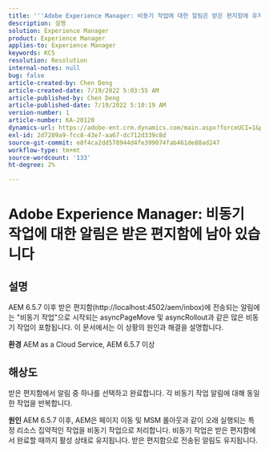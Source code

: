 ```yaml
---
title: '''Adobe Experience Manager: 비동기 작업에 대한 알림은 받은 편지함에 유지됩니다.'
description: 설명
solution: Experience Manager
product: Experience Manager
applies-to: Experience Manager
keywords: KCS
resolution: Resolution
internal-notes: null
bug: false
article-created-by: Chen Deng
article-created-date: 7/19/2022 5:03:55 AM
article-published-by: Chen Deng
article-published-date: 7/19/2022 5:10:19 AM
version-number: 1
article-number: KA-20120
dynamics-url: https://adobe-ent.crm.dynamics.com/main.aspx?forceUCI=1&pagetype=entityrecord&etn=knowledgearticle&id=2971772b-2007-ed11-82e4-00224808e5cc
exl-id: 2d7209a9-fcc8-43e7-aa67-dc712d339c8d
source-git-commit: e8f4ca2dd578944d4fe399074fab461de88ad247
workflow-type: tm+mt
source-wordcount: '133'
ht-degree: 2%

---
```


# Adobe Experience Manager: 비동기 작업에 대한 알림은 받은 편지함에 남아 있습니다

## 설명


AEM 6.5.7 이후 받은 편지함(http://localhost:4502/aem/inbox)에 전송되는 알림에는 &quot;비동기 작업&quot;으로 시작되는 asyncPageMove 및 asyncRollout과 같은 많은 비동기 작업이 포함됩니다.
이 문서에서는 이 상황의 원인과 해결을 설명합니다.

<b>환경</b>
AEM as a Cloud Service, AEM 6.5.7 이상


## 해상도


받은 편지함에서 알림 중 하나를 선택하고 완료합니다. 각 비동기 작업 알림에 대해 동일한 작업을 반복합니다.

<b>원인</b>
AEM 6.5.7 이후, AEM은 페이지 이동 및 MSM 롤아웃과 같이 오래 실행되는 특정 리소스 집약적인 작업을 비동기 작업으로 처리합니다. 비동기 작업은 받은 편지함에서 완료할 때까지 활성 상태로 유지됩니다. 받은 편지함으로 전송된 알림도 유지됩니다.
